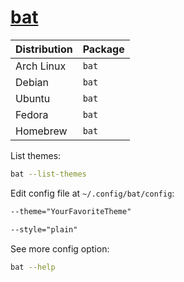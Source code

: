 # [bat](https://github.com/sharkdp/bat)

| Distribution | Package |
| ------------ | ------- |
| Arch Linux   | `bat`   |
| Debian       | `bat`   |
| Ubuntu       | `bat`   |
| Fedora       | `bat`   |
| Homebrew     | `bat`   |

List themes:

```sh
bat --list-themes
```

Edit config file at `~/.config/bat/config`:

```txt
--theme="YourFavoriteTheme"

--style="plain"
```

See more config option:

```sh
bat --help
```
